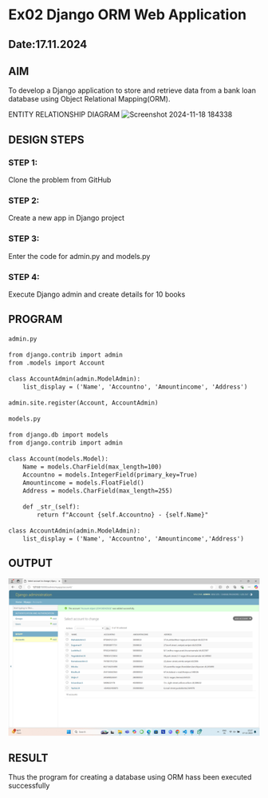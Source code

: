   # Ex02 Django ORM Web Application
## Date:17.11.2024

## AIM
To develop a Django application to store and retrieve data from a bank loan database using Object Relational Mapping(ORM).

ENTITY RELATIONSHIP DIAGRAM
![Screenshot 2024-11-18 184338](https://github.com/user-attachments/assets/e412ab45-978b-426c-bc16-b1595bd9aee4)


## DESIGN STEPS

### STEP 1:
Clone the problem from GitHub

### STEP 2:
Create a new app in Django project

### STEP 3:
Enter the code for admin.py and models.py

### STEP 4:
Execute Django admin and create details for 10 books

## PROGRAM
```
admin.py

from django.contrib import admin
from .models import Account

class AccountAdmin(admin.ModelAdmin):
    list_display = ('Name', 'Accountno', 'Amountincome', 'Address')

admin.site.register(Account, AccountAdmin)

models.py

from django.db import models
from django.contrib import admin

class Account(models.Model):
    Name = models.CharField(max_length=100)  
    Accountno = models.IntegerField(primary_key=True)  
    Amountincome = models.FloatField()
    Address = models.CharField(max_length=255) 

    def _str_(self):
        return f"Account {self.Accountno} - {self.Name}"

class AccountAdmin(admin.ModelAdmin):
    list_display = ('Name', 'Accountno', 'Amountincome','Address')
```    


## OUTPUT
![alt text](<Screenshot (25).png>)



## RESULT
Thus the program for creating a database using ORM hass been executed successfully
